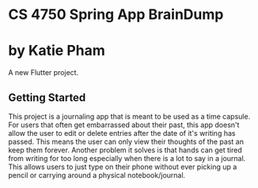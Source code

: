 # CS 4750 Spring App BrainDump
# by Katie Pham

A new Flutter project.

## Getting Started

This project is a journaling app that is meant to be used as a time capsule. For users that often get embarrassed about their past, this app doesn't allow the user to edit or delete entries after the date of it's writing has passed. This means the user can only view their thoughts of the past an keep them forever. Another problem it solves is that hands can get tired from writing for too long especially when there is a lot to say in a journal. This allows users to just type on their phone without ever picking up a pencil or carrying around a physical notebook/journal.
